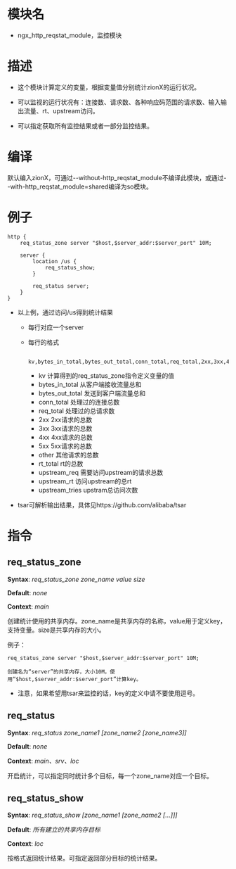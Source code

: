 模块名
====

* ngx_http_reqstat_module，监控模块

描述
===========

* 这个模块计算定义的变量，根据变量值分别统计zionX的运行状况。

* 可以监视的运行状况有：连接数、请求数、各种响应码范围的请求数、输入输出流量、rt、upstream访问。

* 可以指定获取所有监控结果或者一部分监控结果。

编译
===========

默认编入zionX，可通过--without-http_reqstat_module不编译此模块，或通过--with-http_reqstat_module=shared编译为so模块。


例子
===========

    http {
        req_status_zone server "$host,$server_addr:$server_port" 10M;

        server {
            location /us {
                req_status_show;
            }

            req_status server;
        }
    }

* 以上例，通过访问/us得到统计结果

    * 每行对应一个server

    * 每行的格式

            kv,bytes_in_total,bytes_out_total,conn_total,req_total,2xx,3xx,4xx,5xx,other,rt_total

        * kv                计算得到的req_status_zone指令定义变量的值
        * bytes_in_total    从客户端接收流量总和
        * bytes_out_total   发送到客户端流量总和
        * conn_total        处理过的连接总数
        * req_total         处理过的总请求数
        * 2xx               2xx请求的总数
        * 3xx               3xx请求的总数
        * 4xx               4xx请求的总数
        * 5xx               5xx请求的总数
        * other             其他请求的总数
        * rt_total          rt的总数
        * upstream_req      需要访问upstream的请求总数
        * upstream_rt       访问upstream的总rt
        * upstream_tries    upstram总访问次数

* tsar可解析输出结果，具体见https://github.com/alibaba/tsar

指令
==========

req_status_zone
-------------------------

**Syntax**: *req_status_zone zone_name value size*

**Default**: *none*

**Context**: *main*

创建统计使用的共享内存。zone_name是共享内存的名称，value用于定义key，支持变量。size是共享内存的大小。

例子：

    req_status_zone server "$host,$server_addr:$server_port" 10M;

    创建名为“server”的共享内存，大小10M，使用“$host,$server_addr:$server_port”计算key。

* 注意，如果希望用tsar来监控的话，key的定义中请不要使用逗号。


req_status
-------------------------

**Syntax**: *req_status zone_name1 [zone_name2 [zone_name3]]*

**Default**: *none*

**Context**: *main、srv、loc*

开启统计，可以指定同时统计多个目标，每一个zone_name对应一个目标。


req_status_show
-------------------------

**Syntax**: *req_status_show [zone_name1 [zone_name2 [...]]]*

**Default**: *所有建立的共享内存目标*

**Context**: *loc*

按格式返回统计结果。可指定返回部分目标的统计结果。
